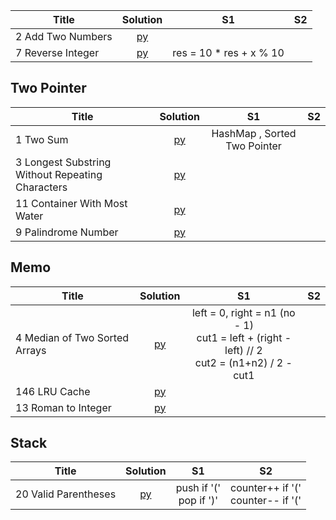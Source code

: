 

| Title  | Solution  | S1 | S2
|-------------|:-----:| :-----: | :-----: |
|2	Add Two Numbers |[py](https://github.com/cloi1994/amazon/blob/master/code/2.py) |
|7	Reverse Integer |[py](https://github.com/cloi1994/amazon/blob/master/code/7.py) | res = 10 * res + x % 10

## Two Pointer

| Title  | Solution  | S1 | S2
|-------------|:-----:| :-----: | :-----: |
|1	Two Sum |[py](https://github.com/cloi1994/amazon/blob/master/code/1.py) | HashMap , Sorted Two Pointer
|3	Longest Substring Without Repeating Characters | [py](https://github.com/cloi1994/amazon/blob/master/code/3.py)|
|11	Container With Most Water |[py](https://github.com/cloi1994/amazon/blob/master/code/11.py) |
|9	Palindrome Number | [py](https://github.com/cloi1994/amazon/blob/master/code/9.py)|


## Memo

| Title  | Solution  | S1 | S2
|-------------|:-----:| :-----: | :-----: |
|4	Median of Two Sorted Arrays | [py](https://github.com/cloi1994/amazon/blob/master/code/4.py) | left = 0, right = n1 (no - 1) <br> cut1 = left + (right - left) // 2 <br> cut2 = (n1+n2) / 2 - cut1
|146	LRU Cache |[py](https://github.com/cloi1994/amazon/blob/master/code/146.py) |
|13	Roman to Integer |[py](https://github.com/cloi1994/amazon/blob/master/code/13.py) |
 
## Stack


| Title  | Solution | S1 | S2
|-------------|:-----:| :-----: | :-----: |
|20	Valid Parentheses |[py](https://github.com/cloi1994/amazon/blob/master/code/20.py) | push if '(' <br> pop if ')' | counter++ if '(' <br> counter-- if '('
